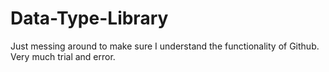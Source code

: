 # Data-Type-Library
Just messing around to make sure I understand the functionality of Github. Very much trial and error.
